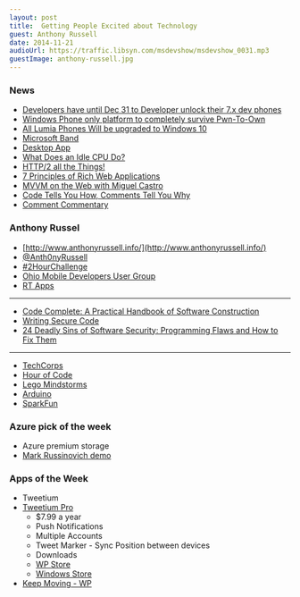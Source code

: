 ```yaml
---
layout: post
title:  Getting People Excited about Technology
guest: Anthony Russell
date: 2014-11-21
audioUrl: https://traffic.libsyn.com/msdevshow/msdevshow_0031.mp3
guestImage: anthony-russell.jpg
---
```


### News

 - [Developers have until Dec 31 to Developer unlock their 7.x dev phones](http://www.windowscentral.com/microsoft-ends-unlocking-windows-phone-7x-devices-developers-dec-31)
 - [Windows Phone only platform to completely survive Pwn-To-Own](http://www.windowscentral.com/partial-exploit-windows-phone-was-found-part-hps-annual-mobile-pwn2own-event)
 - [All Lumia Phones Will be upgraded to Windows 10](http://www.windowscentral.com/microsoft-claims-windows-10-upgrades-all-lumias)
 - [Microsoft Band](http://www.microsoft.com/Microsoft-Band/en-us?ocid=SEM_bing_)
  - [Desktop App](http://www.microsoft.com/en-us/download/details.aspx?id=44579&WT.mc_id=rss_alldownloads_all)
 - [What Does an Idle CPU Do?](http://duartes.org/gustavo/blog/post/what-does-an-idle-cpu-do/)
 - [HTTP/2 all the Things!](https://docs.google.com/presentation/d/1l9c9ROjLTD8clOL0yFufAOMbxNC0D-19zCiXMgqtY-M/present)
 - [7 Principles of Rich Web Applications](http://rauchg.com/2014/7-principles-of-rich-web-applications/#server-rendered-pages-are-not-optional)
 - [MVVM on the Web with Miguel Castro](http://www.dotnetrocks.com/default.aspx?showNum=1050)
 - [Code Tells You How, Comments Tell You Why](http://blog.codinghorror.com/code-tells-you-how-comments-tell-you-why/)
 - [Comment Commentary](http://ericlippert.com/2014/09/08/comment-commentary/)

### Anthony Russel 

 - [http://www.anthonyrussell.info/](http://www.anthonyrussell.info/)
 - [@Anth0nyRussell](https://twitter.com/Anth0nyRussell)
 - [\#2HourChallenge](https://twitter.com/hashtag/2HourChallenge?src=hash)
 - [Ohio Mobile Developers User Group](http://www.meetup.com/OhMoDev/)
 - [RT Apps](http://www.windowsphone.com/en-US/store/publishers?publisherId=RT%2BApps)

----------

 - [Code Complete: A Practical Handbook of Software Construction](http://www.amazon.com/Code-Complete-Practical-Handbook-Construction/dp/0735619670/ref=sr_1_1?ie=UTF8&qid=1415991207&sr=8-1&keywords=code+complete)
 - [Writing Secure Code](http://www.amazon.com/Writing-Secure-Code-Developer-Practices/dp/0735617228/ref=sr_1_1?ie=UTF8&qid=1415991175&sr=8-1&keywords=secure+code)
 - [24 Deadly Sins of Software Security: Programming Flaws and How to Fix Them](http://www.amazon.com/Deadly-Sins-Software-Security-Programming/dp/0071626751/ref=sr_1_1?ie=UTF8&qid=1415991144&sr=8-1&keywords=24+Deadly+Sins+of+Software+Security%3A+Programming+Flaws+and+How+to+Fix+Them)

----------

 - [TechCorps](http://hadron.techcorps.org/)
 - [Hour of Code](http://learn.code.org/)
 - [Lego Mindstorms](http://www.lego.com/en-us/mindstorms/)
 - [Arduino](http://www.arduino.cc/)
 - [SparkFun](https://www.sparkfun.com/categories/103)

### Azure pick of the week

 - Azure premium storage
  - [Mark Russinovich demo](http://channel9.msdn.com/Events/TechEd/Europe/2014/KEY01)

### Apps of the Week

 - Tweetium
  - [Tweetium Pro](http://tweetiumapp.com/pro)
     - $7.99 a year
	 - Push Notifications
	 - Multiple Accounts
	 - Tweet Marker - Sync Position between devices
	- Downloads
	 - [WP Store](http://www.windowsphone.com/s?appid=8f328427-666d-4b6d-8a58-042ff6a17e41)
	 - [Windows Store](http://apps.microsoft.com/windows/en-us/app/tweetium/4071d364-44bf-47ce-9eb7-d527e6f182a2)
 - [Keep Moving - WP](http://www.windowsphone.com/s?appid=daa91b47-f6c1-4c97-8068-ea237a6bc51b)
